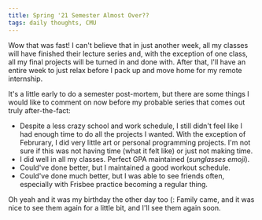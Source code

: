 ```yaml
---
title: Spring '21 Semester Almost Over??
tags: daily thoughts, CMU
---
```


Wow that was fast! I can't believe that in just another week, all my classes
will have finished their lecture series and, with the exception of one class,
all my final projects will be turned in and done with. After that, I'll have
an entire week to just relax before I pack up and move home for my remote
internship.

It's a little early to do a semester post-mortem, but there are some things I
would like to comment on now before my probable series that comes out truly
after-the-fact:

- Despite a less crazy school and work schedule, I still didn't feel like I had
  enough time to do all the projects I wanted. With the exception of Februrary,
  I did very little art or personal programming projects. I'm not sure if this
  was not having time (what it felt like) or just not making time.
- I did well in all my classes. Perfect GPA maintained
  (<i>sunglasses emoji</i>).
- Could've done better, but I maintained a good workout schedule.
- Could've done much better, but I was able to see friends often, especially
  with Frisbee practice becoming a regular thing.

Oh yeah and it was my birthday the other day too (: Family came, and it was
nice to see them again for a little bit, and I'll see them again soon.
